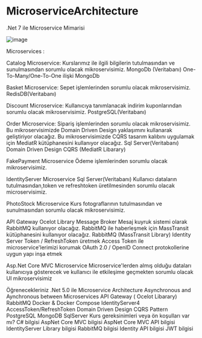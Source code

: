 # MicroserviceArchitecture
.Net 7 ile Microservice Mimarisi

![image](https://github.com/DaghanSoftware/MicroserviceArchitecture/assets/64596085/4e7a6b72-2dc7-449d-9de7-7f9e337816eb)


Microservices :

Catalog Microservice: Kurslarımız ile ilgili bilgilerin tutulmasından ve sunulmasından sorumlu olacak mikroservisimiz.
MongoDb (Veritabanı)
One-To-Many/One-To-One ilişki
MongoDb

Basket Microservice: Sepet işlemlerinden sorumlu olacak mikroservisimiz.
RedisDB(Veritabanı)

Discount Microservice: Kullanıcıya tanımlanacak indirim kuponlarından sorumlu olacak mikroservisimiz.
PostgreSQL(Veritabanı)

Order Microservice: Sipariş işlemlerinden sorumlu olacak mikroservisimiz.
Bu mikroservisimizde Domain Driven Design yaklaşımını kullanarak geliştiriyor olacağız.
Bu mikroservisimizde CQRS tasarım kalıbını uygulamak için MediatR kütüphanesini kullanıyor olacağız.
Sql Server(Veritabanı)
Domain Driven Design
CQRS (MediatR Libarary)

FakePayment Microservice
Ödeme işlemlerinden sorumlu olacak mikroservisimiz.

IdentityServer Microservice
Sql Server(Veritabanı)
Kullanıcı dataların tutulmasından,token ve refreshtoken üretilmesinden sorumlu olacak microservisimiz.

PhotoStock Microservice
Kurs fotograflarının tutulmasından ve sunulmasından sorumlu olacak mikroservisimiz.

API Gateway
Ocelot Library
Message Broker
Mesaj kuyruk sistemi olarak RabbitMQ kullanıyor olacağız.
RabbitMQ ile haberleşmek için MassTransit kütüphanesini kullanıyor olacağız.
RabbitMQ (MassTransit Library)
Identity Server
Token / RefreshToken üretmek
Access Token ile microservice'lerimizi korumak
OAuth 2.0 / OpenID Connect protokollerine uygun yapı inşa etmek

Asp.Net Core MVC Microservice
Microservice'lerden almış olduğu dataları kullanıcıya gösterecek ve kullanıcı ile etkileşime geçmekten sorumlu olacak UI mikroservisimiz

Öğrenecekleriniz
.Net 5.0 ile Microservice Architecture
Asynchronous and Aynchronous between Microservices
API Gateway ( Ocelot Libarary)
RabbitMQ
Docker & Docker Compose
IdentityServer4
AccessToken/RefreshToken
Domain Driven Design
CQRS Pattern
PostgreSQL
MongoDB
SqlServer
Kurs gereksinimleri veya ön koşulları var mı?
C# bilgisi
AspNet Core MVC bilgisi
AspNet Core MVC API bilgisi
IdentityServer Library bilgisi
RabbitMQ bilgisi
Identity API bilgisi
JWT bilgisi



